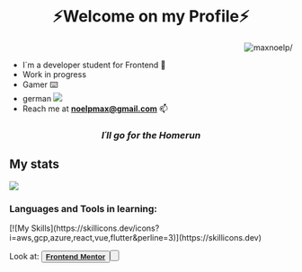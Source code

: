 <h1 align="center">⚡Welcome on my Profile⚡</h1>

<p align="right"> <img src=https://komarev.com/ghpvc/?username=maxnoelp alt=maxnoelp/> </p>

- I´m a developer student for Frontend 🚀
- Work in progress                                                                 
- Gamer ⌨️
- german ![](https://raw.githubusercontent.com/stevenrskelton/flag-icon/master/png/16/country-4x3/de.png)
- Reach me at **noelpmax@gmail.com** 📫


<h3 align="center"><em><strong>I´ll go for the Homerun</strong></em></h3>
  



## My stats

![](https://www.codewars.com/users/maxnoelp/badges/large)<br>
>






<h3 align="left">Languages and Tools in learning:</h3>
<p align="left">
[![My Skills](https://skillicons.dev/icons?i=aws,gcp,azure,react,vue,flutter&perline=3)](https://skillicons.dev)


Look at:
<button><a href="https://www.frontendmentor.io/profile/maxnoelp"><strong>Frontend Mentor</strong><button>


